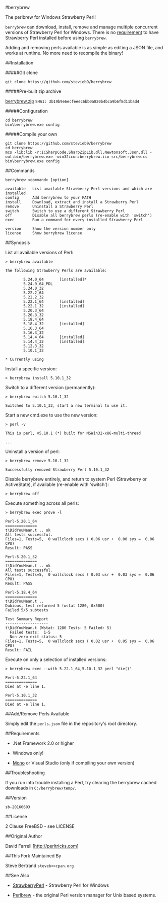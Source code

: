 #berrybrew

The perlbrew for Windows Strawberry Perl! 

`berrybrew` can download, install, remove and manage multiple concurrent 
versions of Strawberry Perl for Windows. There is no 
[requirement](https://github.com/stevieb9/berrybrew#requirements "berrybrew requirements")
to have Strawberry Perl installed before using `berrybrew`.

Adding and removing perls available is as simple as editing a JSON file, and 
works at runtime. No more need to recompile the binary!

##Installation

#####Git clone

    git clone https://github.com/stevieb9/berrybrew

#####Pre-built zip archive

[berrybrew.zip](https://github.com/stevieb9/berrybrew/blob/master/berrybrew.zip?raw=true "berrybrew zip archive") `SHA1: 3b19b9e6ecfeeec6bb0a820b4bca9b6f8d11bad4`

#####Configuration

    cd berrybrew
    bin\berrybrew.exe config

#####Compile your own

    git clone https://github.com/stevieb9/berrybrew
    cd berrybrew
    mcs -lib:lib -r:ICSharpCode.SharpZipLib.dll,Newtonsoft.Json.dll -out:bin/berrybrew.exe -win32icon:berrybrew.ico src/berrybrew.cs
    bin\berrybrew.exe config

##Commands

    berrybrew <command> [option]

    available   List available Strawberry Perl versions and which are installed
    config      Add berrybrew to your PATH
    install     Download, extract and install a Strawberry Perl
    remove      Uninstall a Strawberry Perl
    switch      Switch to use a different Strawberry Perl
    off         Disable all berrybrew perls (re-enable with 'switch')
    exec        Run a command for every installed Strawberry Perl

    version     Show the version number only
    license     Show berrybrew license


##Synopsis

List all available versions of Perl:
    
    > berrybrew available

    The following Strawberry Perls are available:

            5.24.0_64       [installed]*
            5.24.0_64_PDL
            5.24.0_32
            5.22.2_64
            5.22.2_32
            5.22.1_64       [installed]
            5.22.1_32       [installed]
            5.20.3_64
            5.20.3_32
            5.18.4_64
            5.18.4_32       [installed]
            5.16.3_64
            5.16.3_32
            5.14.4_64       [installed]
            5.14.4_32       [installed]
            5.12.3_32
            5.10.1_32

    * Currently using

Install a specific version:

    > berrybrew install 5.10.1_32

Switch to a different version (permanently):

    > berrybrew switch 5.10.1_32

    Switched to 5.10.1_32, start a new terminal to use it.

Start a new cmd.exe to use the new version:

    > perl -v

    This is perl, v5.10.1 (*) built for MSWin32-x86-multi-thread

    ...       

Uninstall a version of perl:

    > berrybrew remove 5.10.1_32

    Successfully removed Strawberry Perl 5.10.1_32

Disable berrybrew entirely, and return to system Perl (Strawberry or ActiveState), if available (re-enable with 'switch'):

    > berrybrew off

Execute something across all perls:

    > berrybrew exec prove -l

    Perl-5.20.1_64
    ==============
    t\DidYouMean.t .. ok
    All tests successful.
    Files=1, Tests=5,  0 wallclock secs ( 0.06 usr +  0.00 sys =  0.06 CPU)
    Result: PASS

    Perl-5.20.1_32
    ==============
    t\DidYouMean.t .. ok
    All tests successful.
    Files=1, Tests=5,  0 wallclock secs ( 0.03 usr +  0.03 sys =  0.06 CPU)
    Result: PASS

    Perl-5.18.4_64
    ==============
    t\DidYouMean.t ..
    Dubious, test returned 5 (wstat 1280, 0x500)
    Failed 5/5 subtests

    Test Summary Report
    -------------------
    t\DidYouMean.t (Wstat: 1280 Tests: 5 Failed: 5)
      Failed tests:  1-5
      Non-zero exit status: 5
    Files=1, Tests=5,  0 wallclock secs ( 0.02 usr +  0.05 sys =  0.06 CPU)
    Result: FAIL

Execute on only a selection of installed versions:

    > berrybrew exec --with 5.22.1_64,5.10.1_32 perl "die()"

    Perl-5.22.1_64
    ==============
    Died at -e line 1.

    Perl-5.10.1_32
    ==============
    Died at -e line 1.

##Add/Remove Perls Available

Simply edit the `perls.json` file in the repository's root directory.


##Requirements

- .Net Framework 2.0 or higher

- Windows only!

- [Mono](http://www.mono-project.com) or Visual Studio (only if compiling your own version)


##Troubleshooting

If you run into trouble installing a Perl, try clearing the berrybrew cached
downloads in `C:/berrybrew/temp/`.


##Version

    sb-20160603

##License

2 Clause FreeBSD - see LICENSE

##Original Author

David Farrell [http://perltricks.com]

##This Fork Maintained By

Steve Bertrand `steveb<>cpan.org`

##See Also

- [StrawberryPerl](http://strawberryperl.com) - Strawberry Perl for Windows

- [Perlbrew](http://perlbrew.pl) - the original Perl version manager for Unix
based systems.

